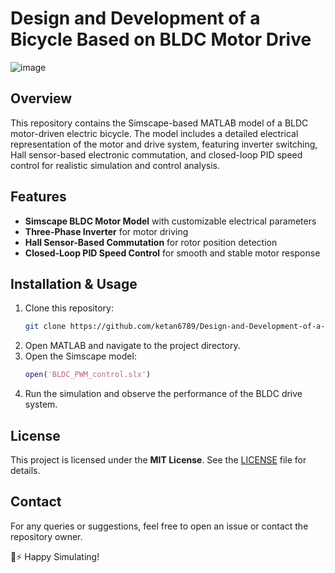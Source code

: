 # Design and Development of a Bicycle Based on BLDC Motor Drive 

![image](https://github.com/user-attachments/assets/6dc2208d-24f2-4b74-bdf7-e01fe8afd57b)


## Overview

This repository contains the Simscape-based MATLAB model of a BLDC motor-driven electric bicycle. The model includes a detailed electrical representation of the motor and drive system, featuring inverter switching, Hall sensor-based electronic commutation, and closed-loop PID speed control for realistic simulation and control analysis.

## Features

- **Simscape BLDC Motor Model** with customizable electrical parameters  
- **Three-Phase Inverter** for motor driving  
- **Hall Sensor-Based Commutation** for rotor position detection  
- **Closed-Loop PID Speed Control** for smooth and stable motor response  

## Installation & Usage

1. Clone this repository:
   ```bash
   git clone https://github.com/ketan6789/Design-and-Development-of-a-Bicycle-Based-on-BLDC-Motor-Drive.git
   ```
2. Open MATLAB and navigate to the project directory.
3. Open the Simscape model:
   ```matlab
   open('BLDC_PWM_control.slx')
   ```
4. Run the simulation and observe the performance of the BLDC drive system.

## License

This project is licensed under the **MIT License**. See the [LICENSE](LICENSE) file for details.

## Contact

For any queries or suggestions, feel free to open an issue or contact the repository owner.

🚴⚡ Happy Simulating!
